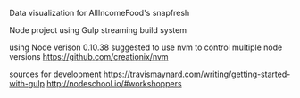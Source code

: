 Data visualization for AllIncomeFood's snapfresh

Node project using Gulp streaming build system

using Node verison 0.10.38
suggested to use nvm to control multiple node versions
https://github.com/creationix/nvm

sources for development
https://travismaynard.com/writing/getting-started-with-gulp
http://nodeschool.io/#workshoppers
